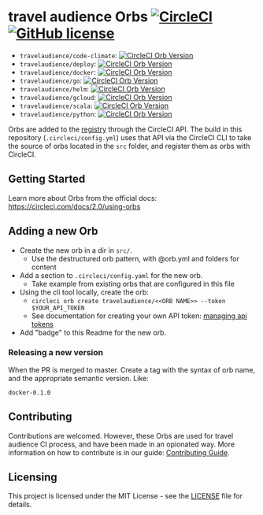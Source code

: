 # travel audience Orbs [![CircleCI](https://circleci.com/gh/travelaudience/orbs/tree/master.svg?style=svg&circle-token=51e6640500da23f9c6796effa1a7c53bb6e411a6)](https://circleci.com/gh/travelaudience/orbs/tree/master) [![GitHub license](https://img.shields.io/badge/license-MIT-blue.svg)](https://raw.githubusercontent.com/travelaudience/orbs/master/LICENSE)

- `travelaudience/code-climate`: [![CircleCI Orb Version](https://img.shields.io/badge/endpoint.svg?url=https://badges.circleci.io/orb/travelaudience/code-climate)](https://circleci.com/orbs/registry/orb/travelaudience/code-climate)
- `travelaudience/deploy`: [![CircleCI Orb Version](https://img.shields.io/badge/endpoint.svg?url=https://badges.circleci.io/orb/travelaudience/deploy)](https://circleci.com/orbs/registry/orb/travelaudience/deploy)
- `travelaudience/docker`: [![CircleCI Orb Version](https://img.shields.io/badge/endpoint.svg?url=https://badges.circleci.io/orb/travelaudience/docker)](https://circleci.com/orbs/registry/orb/travelaudience/docker)
- `travelaudience/go`: [![CircleCI Orb Version](https://img.shields.io/badge/endpoint.svg?url=https://badges.circleci.io/orb/travelaudience/go)](https://circleci.com/orbs/registry/orb/travelaudience/go)
- `travelaudience/helm`: [![CircleCI Orb Version](https://img.shields.io/badge/endpoint.svg?url=https://badges.circleci.io/orb/travelaudience/helm)](https://circleci.com/orbs/registry/orb/travelaudience/helm)
- `travelaudience/gcloud`: [![CircleCI Orb Version](https://img.shields.io/badge/endpoint.svg?url=https://badges.circleci.io/orb/travelaudience/gcloud)](https://circleci.com/orbs/registry/orb/travelaudience/gcloud)
- `travelaudience/scala`: [![CircleCI Orb Version](https://img.shields.io/badge/endpoint.svg?url=https://badges.circleci.io/orb/travelaudience/scala)](https://circleci.com/orbs/registry/orb/travelaudience/scala)
- `travelaudience/python`: [![CircleCI Orb Version](https://img.shields.io/badge/endpoint.svg?url=https://badges.circleci.io/orb/travelaudience/python)](https://circleci.com/orbs/registry/orb/travelaudience/python)

Orbs are added to the [registry](https://circleci.com/orbs/registry) through the CircleCI API.
The build in this repository (`.circleci/config.yml`) uses that API via the CircleCI CLI to take the source of orbs located in the `src` folder, and register them as orbs with CircleCI.

## Getting Started

Learn more about Orbs from the official docs: https://circleci.com/docs/2.0/using-orbs

## Adding a new Orb

* Create the new orb in a dir in `src/`.
	* Use the destructured orb pattern, with @orb.yml and folders for content
* Add a section to `.circleci/config.yaml` for the new orb.
	* Take example from existing orbs that are configured in this file
* Using the cli tool locally, create the orb:
	* `circleci orb create travelaudience/<<ORB NAME>> --token $YOUR_API_TOKEN`
	* See documentation for creating your own API token: [managing api tokens](https://circleci.com/docs/2.0/managing-api-tokens/#creating-a-personal-api-token)
* Add "badge" to this Readme for the new orb.

### Releasing a new version

When the PR is merged to master. Create a tag with the syntax of orb name, and the appropriate semantic version. Like:
```
docker-0.1.0
```

## Contributing

Contributions are welcomed. However, these Orbs are used for travel audience CI process, and have been made in an opionated way. More information on how to contribute is in our guide: [Contributing Guide](CONTRIBUTING.md).

## Licensing

This project is licensed under the MIT License - see the [LICENSE](LICENSE) file for details.
